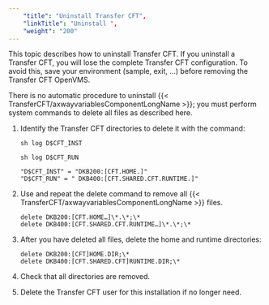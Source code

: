 ```yaml
---
    "title": "Uninstall Transfer CFT",
    "linkTitle": "Uninstall ",
    "weight": "200"
---
```

This topic describes how to uninstall Transfer CFT. If you uninstall a Transfer CFT, you will lose the complete Transfer CFT configuration. To avoid this, save your environment (sample, exit, …) before removing the Transfer CFT OpenVMS.

There is no automatic procedure to uninstall {{< TransferCFT/axwayvariablesComponentLongName  >}}; you must perform system commands to delete all files as described here.

1. Identify the Transfer CFT directories to delete it with the command:

    `sh log D$CFT_INST`

    `sh log D$CFT_RUN`

      
    ```
    "D$CFT_INST" = "DKB200:[CFT.HOME.]"
    "D$CFT_RUN" = " DKB400:[CFT.SHARED.CFT.RUNTIME.]"
    ```

1. Use and repeat the delete command to remove all {{< TransferCFT/axwayvariablesComponentLongName  >}} files.  
    ```
    delete DKB200:[CFT.HOME…]\*.\*;\*
    delete DKB400:[CFT.SHARED.CFT.RUNTIME…]\*.\*;\*
    ```
1. After you have deleted all files, delete the home and runtime directories:  
    ```
    delete DKB200:[CFT]HOME.DIR;\*
    delete DKB400:[CFT.SHARED.CFT]RUNTIME.DIR;\*
    ```
1. Check that all directories are removed.
1. Delete the Transfer CFT user for this installation if no longer need.
